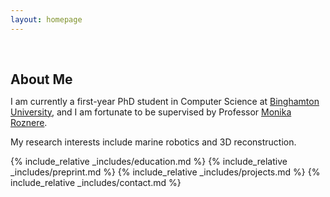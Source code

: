```yaml
---
layout: homepage
---
```


<h1 id="about-me"></h1>

<h2 style="margin: 60px 0px 10px;">About Me</h2>

I am currently a first-year PhD student in Computer Science at [Binghamton University](https://www.binghamton.edu/), and I am fortunate to be supervised by Professor [Monika Roznere](http://monikaroznere.com/index.html).

My research interests include marine robotics and 3D reconstruction.






{% include_relative _includes/education.md %}
{% include_relative _includes/preprint.md %}
{% include_relative _includes/projects.md %}
{% include_relative _includes/contact.md %}
